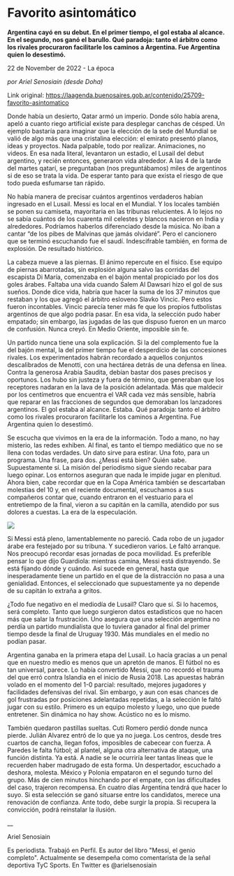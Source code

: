 # Favorito asintomático

**Argentina cayó en su debut. En el primer tiempo, el gol estaba al alcance. En el segundo, nos ganó el barullo. Qué paradoja: tanto el árbitro como los rivales procuraron facilitarle los caminos a Argentina. Fue Argentina quien lo desestimó.**

22 de November de 2022 - La época

_por Ariel Senosiain (desde Doha)_

Link original: https://laagenda.buenosaires.gob.ar/contenido/25709-favorito-asintomatico



Donde había un desierto, Qatar armó un imperio. Donde sólo había arena, apeló a cuanto riego artificial existe para desplegar canchas de césped. Un ejemplo bastaría para imaginar que la elección de la sede del Mundial se valió de algo más que una cristalina elección: el emirato presentó planos, ideas y proyectos. Nada palpable, todo por realizar. Animaciones, no videos. En esa nada literal, levantaron un estadio, el Lusail del debut argentino, y recién entonces, generaron vida alrededor. A las 4 de la tarde del martes qatarí, se preguntaban (nos preguntábamos) miles de argentinos si de eso se trata la vida. De esperar tanto para que exista el riesgo de que todo pueda esfumarse tan rápido.




No había manera de precisar cuántos argentinos verdaderos habían ingresado en el Lusail. Messi es local en el Mundial. Y los locales también se ponen su camiseta, mayoritaria en las tribunas relucientes. A lo lejos no se sabía cuántos de los cuarenta mil celestes y blancos nacieron en India y alrededores. Podríamos haberlos diferenciado desde la música. No iban a cantar “de los pibes de Malvinas que jamás olvidaré”. Pero el cancionero que se terminó escuchando fue el saudí. Indescifrable también, en forma de explosión. De resultado histórico.




La cabeza mueve a las piernas. El ánimo repercute en el físico. Ese equipo de piernas abarrotadas, sin explosión alguna salvo las corridas del escapista Di María, comenzaba en el bajón mental propiciado por los dos goles árabes. Faltaba una vida cuando Salem Al Dawsari hizo el gol de sus sueños. Donde dice vida, habría que hacer la suma de los 37 minutos que restaban y los que agregó el árbitro esloveno Slavko Vincic. Pero estos fueron incontables. Vincic parecía tener más fe que los propios futbolistas argentinos de que algo podría pasar. En esa vida, la selección pudo haber empatado; sin embargo, las jugadas de las que dispuso fueron en un marco de confusión. Nunca creyó. En Medio Oriente, imposible sin fe.




Un partido nunca tiene una sola explicación. Si la del complemento fue la del bajón mental, la del primer tiempo fue el desperdicio de las concesiones rivales. Los experimentados habrán recordado a aquellos conjuntos descalibrados de Menotti, con una hectárea detrás de una defensa en línea. Contra la generosa Arabia Saudita, debían bastar dos pases precisos y oportunos. Los hubo sin justeza y fuera de término, que generaban que los receptores nadaran en la lava de la posición adelantada. Más que maldecir por los centímetros que encuentra el VAR cada vez más sensible, habría que reparar en las fracciones de segundos que demoraban los lanzadores argentinos. El gol estaba al alcance. Estaba. Qué paradoja: tanto el árbitro como los rivales procuraron facilitarle los caminos a Argentina. Fue Argentina quien lo desestimó.




Se escucha que vivimos en la era de la información. Todo a mano, no hay misterio, las redes exhiben. Al final, es tanto el tiempo mediático que no se llena con todas verdades. Un dato sirve para estirar. Una foto, para un programa. Una frase, para dos. ¿Messi está bien? Quién sabe. Supuestamente sí. La misión del periodismo sigue siendo recabar para luego opinar. Los entornos aseguran que nada le impide jugar en plenitud. Ahora bien, cabe recordar que en la Copa América también se descartaban molestias del 10 y, en el reciente documental, escuchamos a sus compañeros contar que, cuando entraron en el vestuario para el entretiempo de la final, vieron a su capitán en la camilla, atendido por sus dolores a cuestas. La era de la especulación.




[![](https://img.youtube.com/vi/He3MJsxrZBw/0.jpg)](https://www.youtube.com/watch?v=He3MJsxrZBw)




Si Messi está pleno, lamentablemente no pareció. Cada robo de un jugador árabe era festejado por su tribuna. Y sucedieron varios. Le faltó arranque. Nos preocupó recordar esas jornadas de poca movilidad. Es preferible pensar lo que dijo Guardiola: mientras camina, Messi está distrayendo. Se está fijando dónde y cuándo. Así sucede en general, hasta que inesperadamente tiene un partido en el que de la distracción no pasa a una genialidad. Entonces, el seleccionado que supuestamente ya no depende de su capitán lo extraña a gritos.




¿Todo fue negativo en el mediodía de Lusail? Claro que sí. Si lo hacemos, será completo. Tanto que luego surgieron datos estadísticos que no hacen más que salar la frustración. Uno asegura que una selección argentina no perdía un partido mundialista que lo tuviera ganador al final del primer tiempo desde la final de Uruguay 1930. Más mundiales en el medio no podían pasar.




Argentina ganaba en la primera etapa del Lusail. Lo hacía gracias a un penal que en nuestro medio es menos que un apretón de manos. El fútbol no es tan universal, parece. Lo había convertido Messi, que no recordó el trauma del que erró contra Islandia en el inicio de Rusia 2018. Las apuestas habrán volado en el momento del 1-0 parcial: resultado, mejores jugadores y facilidades defensivas del rival. Sin embargo, y aun con esas chances de gol frustradas por posiciones adelantadas repetidas, a la selección le faltó jugar con su estilo. Primero es un equipo molesto y luego, uno que puede entretener. Sin dinámica no hay show. Acústico no es lo mismo.




También quedaron pastillas sueltas. Cuti Romero perdió donde nunca pierde. Julián Alvarez entró de lo que ya no juega. Los centros, desde tres cuartos de cancha, llegan fofos, imposibles de cabecear con fuerza. A Paredes le falta fútbol; al plantel, alguna otra alternativa de ataque, una función distinta. Ya está. A nadie se le ocurriría leer tantas líneas que le recuerden haber madrugado de esta forma. Un despertador, escuchado a deshora, molesta. México y Polonia empataron en el segundo turno del grupo. Más de cien minutos hinchando por el empate, con las dificultades del caso, trajeron recompensa. En cuatro días Argentina tendrá que hacer lo suyo. Si esta selección se ganó situarse entre los candidatos, merece una renovación de confianza. Ante todo, debe surgir la propia. Si recupera la convicción, podrá reinstalar la ilusión.




\_\_




Ariel Senosiain




Es periodista. Trabajó en Perfil. Es autor del libro "Messi, el genio completo". Actualmente se desempeña como comentarista de la señal deportiva TyC Sports. En Twitter es @arielsenosiain



